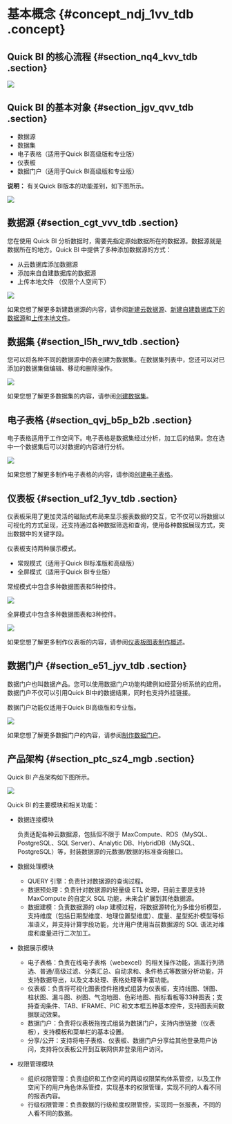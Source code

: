 # 基本概念 {#concept_ndj_1vv_tdb .concept}

## Quick BI 的核心流程 {#section_nq4_kvv_tdb .section}

![](http://static-aliyun-doc.oss-cn-hangzhou.aliyuncs.com/assets/img/9063/154842123437889_zh-CN.png)

## Quick BI 的基本对象 {#section_jgv_qvv_tdb .section}

-   数据源
-   数据集
-   电子表格（适用于Quick BI高级版和专业版）
-   仪表板
-   数据门户（适用于Quick BI高级版和专业版）

**说明：** 有关Quick BI版本的功能差别，如下图所示。

![](http://static-aliyun-doc.oss-cn-hangzhou.aliyuncs.com/assets/img/9063/154842123435216_zh-CN.png)

## 数据源 {#section_cgt_vvv_tdb .section}

您在使用 Quick BI 分析数据时，需要先指定原始数据所在的数据源。数据源就是数据所在的地方。Quick BI 中提供了多种添加数据源的方式：

-   从云数据库添加数据源
-   添加来自自建数据库的数据源
-   上传本地文件 （仅限个人空间下）

![](http://static-aliyun-doc.oss-cn-hangzhou.aliyuncs.com/assets/img/9063/1548421234998_zh-CN.png)

如果您想了解更多新建数据源的内容，请参阅[新建云数据源](../../../../../cn.zh-CN/用户指南/数据建模/管理数据源/新建云数据源.md#)、[新建自建数据库下的数据源](../../../../../cn.zh-CN/用户指南/数据建模/管理数据源/新建自建数据库下的数据源.md#)和[上传本地文件](../../../../../cn.zh-CN/用户指南/数据建模/管理数据源/上传本地文件.md#)。

## 数据集 {#section_l5h_rwv_tdb .section}

您可以将各种不同的数据源中的表创建为数据集。在数据集列表中，您还可以对已添加的数据集做编辑、移动和删除操作。

![](http://static-aliyun-doc.oss-cn-hangzhou.aliyuncs.com/assets/img/9063/15484212351000_zh-CN.png)

如果您想了解更多数据集的内容，请参阅[创建数据集](../../../../../cn.zh-CN/用户指南/数据建模/管理数据集/创建数据集.md#)。

## 电子表格 {#section_qvj_b5p_b2b .section}

电子表格适用于工作空间下。电子表格是数据集经过分析，加工后的结果。您在选中一个数据集后可以对数据的内容进行分析。

![](http://static-aliyun-doc.oss-cn-hangzhou.aliyuncs.com/assets/img/9063/15484212351005_zh-CN.png)

如果您想了解更多制作电子表格的内容，请参阅[创建电子表格](../../../../../cn.zh-CN/用户指南/电子表格制作/电子表格基本操作/创建电子表格.md)。

## 仪表板 {#section_uf2_1yv_tdb .section}

仪表板采用了更加灵活的磁贴式布局来显示报表数据的交互，它不仅可以将数据以可视化的方式呈现，还支持通过各种数据筛选和查询，使用各种数据展现方式，突出数据中的关键字段。

仪表板支持两种展示模式。

-   常规模式（适用于Quick BI标准版和高级版）
-   全屏模式（适用于Quick BI专业版）

常规模式中包含多种数据图表和5种控件。

![](http://static-aliyun-doc.oss-cn-hangzhou.aliyuncs.com/assets/img/9063/15484212356896_zh-CN.png)

全屏模式中包含多种数据图表和3种控件。

![](http://static-aliyun-doc.oss-cn-hangzhou.aliyuncs.com/assets/img/9063/15484212356897_zh-CN.png)

如果您想了解更多制作仪表板的内容，请参阅[仪表板图表制作概述](../../../../../cn.zh-CN/用户指南/仪表板制作/仪表板图表制作/仪表板图表制作概述.md)。

## 数据门户 {#section_e51_jyv_tdb .section}

数据门户也叫数据产品。您可以使用数据门户功能构建例如经营分析系统的应用。数据门户不仅可以引用Quick BI中的数据结果，同时也支持外挂链接。

数据门户功能仅适用于Quick BI高级版和专业版。

![](http://static-aliyun-doc.oss-cn-hangzhou.aliyuncs.com/assets/img/9063/15484212351009_zh-CN.png)

如果您想了解更多数据门户的内容，请参阅[制作数据门户](../../../../../cn.zh-CN/快速入门/快速制作报表/制作数据门户快速入门.md#)。

## 产品架构 {#section_ptc_sz4_mgb .section}

Quick BI 产品架构如下图所示。

![](http://static-aliyun-doc.oss-cn-hangzhou.aliyuncs.com/assets/img/9064/15484212351012_zh-CN.png)

Quick BI 的主要模块和相关功能：

-   数据连接模块

    负责适配各种云数据源，包括但不限于 MaxCompute、RDS（MySQL、PostgreSQL、SQL Server）、Analytic DB、HybridDB（MySQL、PostgreSQL）等，封装数据源的元数据/数据的标准查询接口。

-   数据处理模块
    -   QUERY 引擎：负责针对数据源的查询过程。
    -   数据预处理：负责针对数据源的轻量级 ETL 处理，目前主要是支持 MaxCompute 的自定义 SQL 功能，未来会扩展到其他数据源。
    -   数据建模：负责数据源的 olap 建模过程，将数据源转化为多维分析模型，支持维度（包括日期型维度、地理位置型维度）、度量、星型拓扑模型等标准语义，并支持计算字段功能，允许用户使用当前数据源的 SQL 语法对维度和度量进行二次加工。
-   数据展示模块
    -   电子表格：负责在线电子表格（webexcel）的相关操作功能，涵盖行列筛选、普通/高级过滤、分类汇总、自动求和、条件格式等数据分析功能，并支持数据导出，以及文本处理、表格处理等丰富功能。
    -   仪表板：负责将可视化图表控件拖拽式组装为仪表板，支持线图、饼图、柱状图、漏斗图、树图、气泡地图、色彩地图、指标看板等33种图表；支持查询条件、TAB、IFRAME、PIC 和文本框五种基本控件，支持图表间数据联动效果。
    -   数据门户：负责将仪表板拖拽式组装为数据门户，支持内嵌链接（仪表板），支持模板和菜单栏的基本设置。
    -   分享/公开：支持将电子表格、仪表板、数据门户分享给其他登录用户访问，支持将仪表板公开到互联网供非登录用户访问。
-   权限管理模块
    -   组织权限管理：负责组织和工作空间的两级权限架构体系管控，以及工作空间下的用户角色体系管控，实现基本的权限管理，实现不同的人看不同的报表内容。
    -   行级权限管理：负责数据的行级粒度权限管控，实现同一张报表，不同的人看不同的数据。

